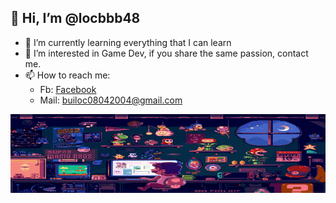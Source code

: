 ## 👋 Hi, I’m @locbbb48

- 🌱 I’m currently learning everything that I can learn  
- 👀 I’m interested in Game Dev, if you share the same passion, contact me.
- 📫 How to reach me:  
  - Fb: [Facebook](https://www.facebook.com/8bui8.8locthanh.8)
  - Mail: [builoc08042004@gmail.com](mailto:builoc08042004@gmail.com)

<p align="center">
  <img src="https://github.com/locbbb48/locbbb48/blob/main/chill-mario-pixel-moewalls-com.gif" alt="BuithLoc Gif" width="1000"/>
</p>
